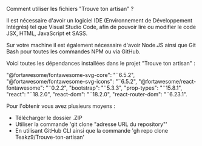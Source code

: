 Comment utiliser les fichiers "Trouve ton artisan" ?

Il est nécessaire d'avoir un logiciel IDE (Environnement de Développement Intégrés) tel que Visual Studio Code, afin de pouvoir lire ou modifier le code JSX, HTML, JavaScript et SASS.

Sur votre machine il est également nécessaire d'avoir Node.JS ainsi que Git Bash pour toutes les commandes NPM ou via GitHub.

Voici toutes les dépendances installées dans le projet "Trouve ton artisan" :

"@fortawesome/fontawesome-svg-core": "¨6.5.2",
"@fortawesome/fontawesome-svg-icons": "¨6.5.2",
"@fortawesome/react-fontawesome": "¨0.2.2",
"bootstrap": "¨5.3.3",
"prop-types": "¨15.8.1",
"react": "¨18.2.0",
"react-dom": "¨18.2.0",
"react-router-dom": "¨6.23.1".

Pour l'obtenir vous avez plusieurs moyens :

- Télécharger le dossier .ZIP
- Utiliser la commande 'git clone "adresse URL du repository"'
- En utilisant GitHub CLI ainsi que la commande 'gh repo clone Teakz9/Trouve-ton-artisan'
